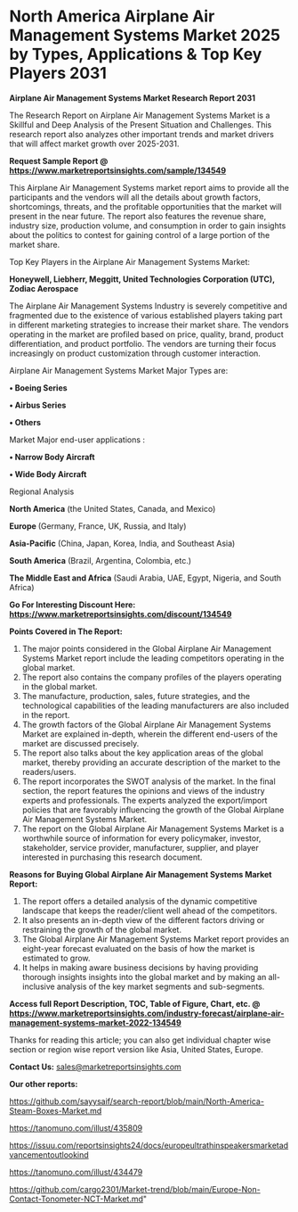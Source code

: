 # North America Airplane Air Management Systems Market 2025 by Types, Applications & Top Key Players 2031

<strong>Airplane Air Management Systems Market Research Report 2031</strong>

The Research Report on Airplane Air Management Systems Market is a Skillful and Deep Analysis of the Present Situation and Challenges. This research report also analyzes other important trends and market drivers that will affect market growth over 2025-2031.

<strong>Request Sample Report @ <a href=https://www.marketreportsinsights.com/sample/134549>https://www.marketreportsinsights.com/sample/134549</a></strong>

This Airplane Air Management Systems market report aims to provide all the participants and the vendors will all the details about growth factors, shortcomings, threats, and the profitable opportunities that the market will present in the near future. The report also features the revenue share, industry size, production volume, and consumption in order to gain insights about the politics to contest for gaining control of a large portion of the market share.

Top Key Players in the Airplane Air Management Systems Market:

<strong>Honeywell, Liebherr, Meggitt, United Technologies Corporation (UTC), Zodiac Aerospace</strong>

The Airplane Air Management Systems Industry is severely competitive and fragmented due to the existence of various established players taking part in different marketing strategies to increase their market share. The vendors operating in the market are profiled based on price, quality, brand, product differentiation, and product portfolio. The vendors are turning their focus increasingly on product customization through customer interaction.

Airplane Air Management Systems Market Major Types are:

<strong>• Boeing Series

• Airbus Series

• Others</strong>

Market Major end-user applications :

<strong>• Narrow Body Aircraft

• Wide Body Aircraft</strong>

Regional Analysis

</u><strong><b>North America</b></strong> (the United States, Canada, and Mexico)

<strong><b>Europe </b></strong>(Germany, France, UK, Russia, and Italy)

<strong><b>Asia-Pacific</b></strong> (China, Japan, Korea, India, and Southeast Asia)

<strong><b>South America</b></strong> (Brazil, Argentina, Colombia, etc.)

<strong><b>The Middle East and Africa</b></strong> (Saudi Arabia, UAE, Egypt, Nigeria, and South Africa)

<strong>Go For Interesting Discount Here: <a href=https://www.marketreportsinsights.com/discount/134549>https://www.marketreportsinsights.com/discount/134549</a></strong>

<strong>Points Covered in The Report:</strong>
<ol>
  <li>The major points considered in the Global Airplane Air Management Systems Market report include the leading competitors operating in the global market.</li>
  <li>The report also contains the company profiles of the players operating in the global market.</li>
  <li>The manufacture, production, sales, future strategies, and the technological capabilities of the leading manufacturers are also included in the report.</li>
  <li>The growth factors of the Global Airplane Air Management Systems Market are explained in-depth, wherein the different end-users of the market are discussed precisely.</li>
  <li>The report also talks about the key application areas of the global market, thereby providing an accurate description of the market to the readers/users.</li>
  <li>The report incorporates the SWOT analysis of the market. In the final section, the report features the opinions and views of the industry experts and professionals. The experts analyzed the export/import policies that are favorably influencing the growth of the Global Airplane Air Management Systems Market.</li>
  <li>The report on the Global Airplane Air Management Systems Market is a worthwhile source of information for every policymaker, investor, stakeholder, service provider, manufacturer, supplier, and player interested in purchasing this research document.</li>
</ol>
<strong>Reasons for Buying Global Airplane Air Management Systems Market Report:</strong>

<ol>
  <li>The report offers a detailed analysis of the dynamic competitive landscape that keeps the reader/client well ahead of the competitors.</li>
  <li>It also presents an in-depth view of the different factors driving or restraining the growth of the global market.</li>
  <li>The Global Airplane Air Management Systems Market report provides an eight-year forecast evaluated on the basis of how the market is estimated to grow.</li>
  <li>It helps in making aware business decisions by having providing thorough insights insights into the global market and by making an all-inclusive analysis of the key market segments and sub-segments.</li>
</ol>
<strong>Access full Report Description, TOC, Table of Figure, Chart, etc. @ <a href=https://www.marketreportsinsights.com/industry-forecast/airplane-air-management-systems-market-2022-134549>https://www.marketreportsinsights.com/industry-forecast/airplane-air-management-systems-market-2022-134549</a></strong>


Thanks for reading this article; you can also get individual chapter wise section or region wise report version like Asia, United States, Europe.

<strong>Contact Us:</strong>
sales@marketreportsinsights.com

<strong>Our other reports:</strong>

<a href=https://github.com/sayysaif/search-report/blob/main/North-America-Steam-Boxes-Market.md>https://github.com/sayysaif/search-report/blob/main/North-America-Steam-Boxes-Market.md</a>

<a href=https://tanomuno.com/illust/435809>https://tanomuno.com/illust/435809</a>

<a href=https://issuu.com/reportsinsights24/docs/europeultrathinspeakersmarketadvancementoutlookind>https://issuu.com/reportsinsights24/docs/europeultrathinspeakersmarketadvancementoutlookind</a>

<a href=https://tanomuno.com/illust/434479>https://tanomuno.com/illust/434479</a>

<a href=https://github.com/cargo2301/Market-trend/blob/main/Europe-Non-Contact-Tonometer-NCT-Market.md>https://github.com/cargo2301/Market-trend/blob/main/Europe-Non-Contact-Tonometer-NCT-Market.md</a>"
